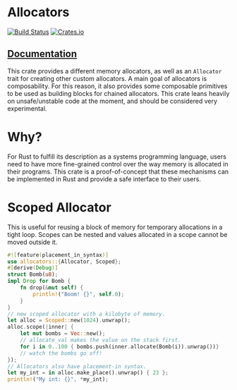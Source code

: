 # Allocators 
[![Build Status](https://travis-ci.org/rphmeier/allocators.svg)](https://travis-ci.org/rphmeier/allocators) [![Crates.io](https://img.shields.io/crates/v/allocators.svg)](https://crates.io/crates/allocators)

## [Documentation](https://rphmeier.github.io/allocators/allocators/)

This crate provides a different memory allocators, as well as an 
`Allocator` trait for creating other custom allocators. A main goal of allocators is composability. For this reason, it also provides some composable primitives to be used as building blocks for chained allocators. This crate leans heavily on unsafe/unstable code at the moment, and should be considered very experimental. 

# Why?
For Rust to fulfill its description as a systems programming language, users need to have more fine-grained control over the way memory is allocated in their programs. This crate is a proof-of-concept that these mechanisms can be implemented in Rust and provide a safe interface to their users.

# Scoped Allocator
This is useful for reusing a block of memory for temporary allocations in a tight loop. Scopes can be nested and values allocated in a scope cannot be moved outside it.

```rust
#![feature(placement_in_syntax)]
use allocators::{Allocator, Scoped};
#[derive(Debug)]
struct Bomb(u8);
impl Drop for Bomb {
    fn drop(&mut self) {
        println!("Boom! {}", self.0);
    }
}
// new scoped allocator with a kilobyte of memory.
let alloc = Scoped::new(1024).unwrap();
alloc.scope(|inner| {
    let mut bombs = Vec::new();
    // allocate_val makes the value on the stack first.
    for i in 0..100 { bombs.push(inner.allocate(Bomb(i)).unwrap())}
    // watch the bombs go off!
});
// Allocators also have placement-in syntax.
let my_int = in alloc.make_place().unwrap() { 23 };
println!("My int: {}", *my_int);
```
